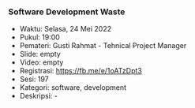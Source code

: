 ###  Software Development Waste

- Waktu: Selasa, 24 Mei 2022
- Pukul: 19:00
- Pemateri: Gusti Rahmat - Tehnical Project Manager
- Slide: empty
- Video: empty
- Registrasi: https://fb.me/e/1oATzDpt3
- Sesi: 197
- Kategori: software, development
- Deskripsi: -
